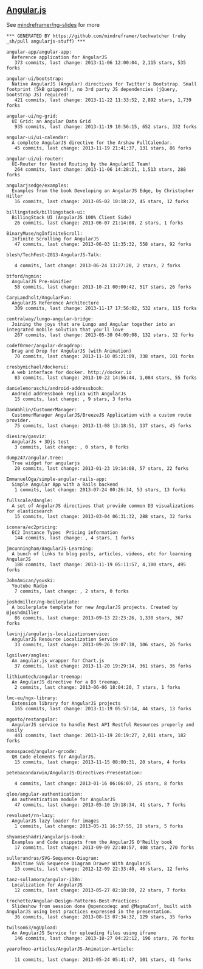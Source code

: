 ## [Angular.js](http://angularjs.org/)

See [mindreframer/ng-slides](https://github.com/mindreframer/ng-slides) for more


<!-- PROJECTS_LIST_START -->
    *** GENERATED BY https://github.com/mindreframer/techwatcher (ruby _sh/pull angularjs-stuff) *** 

    angular-app/angular-app:
      Reference application for AngularJS
       373 commits, last change: 2013-11-06 12:00:04, 2,115 stars, 535 forks

    angular-ui/bootstrap:
      Native AngularJS (Angular) directives for Twitter's Bootstrap. Small footprint (5kB gzipped!), no 3rd party JS dependencies (jQuery, bootstrap JS) required!
       421 commits, last change: 2013-11-22 11:33:52, 2,892 stars, 1,739 forks

    angular-ui/ng-grid:
      UI Grid: an Angular Data Grid
       935 commits, last change: 2013-11-19 10:56:15, 652 stars, 332 forks

    angular-ui/ui-calendar:
      A complete AngularJS directive for the Arshaw FullCalendar.
       45 commits, last change: 2013-11-19 21:41:37, 131 stars, 86 forks

    angular-ui/ui-router:
      UI-Router for Nested Routing by the AngularUI Team!
       264 commits, last change: 2013-11-06 14:28:21, 1,513 stars, 288 forks

    angularjsedge/examples:
      Examples from the book Developing an AngularJS Edge, by Christopher Hiller
       16 commits, last change: 2013-05-02 10:18:22, 45 stars, 12 forks

    billingstack/billingstack-ui:
      BillingStack UI (AngularJS 100% Client Side)
       26 commits, last change: 2013-06-07 21:14:08, 2 stars, 1 forks

    BinaryMuse/ngInfiniteScroll:
      Infinite Scrolling for AngularJS
       47 commits, last change: 2013-06-03 11:35:32, 558 stars, 92 forks

    blesh/TechFest-2013-AngularJS-Talk:

       4 commits, last change: 2013-06-24 13:27:20, 2 stars, 2 forks

    btford/ngmin:
      AngularJS Pre-minifier
       58 commits, last change: 2013-10-21 00:00:42, 517 stars, 26 forks

    CaryLandholt/AngularFun:
      AngularJS Reference Architecture
       309 commits, last change: 2013-11-17 17:56:02, 532 stars, 115 forks

    centralway/lungo-angular-bridge:
      Joining the joys that are Lungo and Angular together into an integrated mobile solution that you'll love
       267 commits, last change: 2013-05-30 04:09:08, 132 stars, 32 forks

    codef0rmer/angular-dragdrop:
      Drag and Drop for AngularJS (with Animation)
       70 commits, last change: 2013-11-10 05:21:09, 338 stars, 101 forks

    crosbymichael/dockerui:
      A web interface for docker. http://docker.io
       83 commits, last change: 2013-10-22 14:56:44, 1,084 stars, 55 forks

    danielemoraschi/android-addressbook:
      Android addressbook replica with AngularJs
       15 commits, last change: , 9 stars, 3 forks

    DanWahlin/CustomerManager:
      CustomerManager AngularJS/BreezeJS Application with a custom route provider.
       75 commits, last change: 2013-11-08 13:18:51, 137 stars, 45 forks

    diesire/gasviz:
      AngularJs + 3Djs test
       3 commits, last change: , 0 stars, 0 forks

    dump247/angular.tree:
      Tree widget for angularjs
       20 commits, last change: 2013-01-23 19:14:08, 57 stars, 22 forks

    EmmanuelOga/simple-angular-rails-app:
      Simple Angular App with a Rails backend
       1 commits, last change: 2013-07-24 00:26:34, 53 stars, 13 forks

    fullscale/dangle:
      A set of AngularJS directives that provide common D3 visualizations for elasticsearch
       15 commits, last change: 2013-03-04 06:31:32, 288 stars, 32 forks

    iconara/ec2pricing:
      EC2 Instance Types  Pricing information
       144 commits, last change: , 4 stars, 1 forks

    jmcunningham/AngularJS-Learning:
      A bunch of links to blog posts, articles, videos, etc for learning AngularJS
       188 commits, last change: 2013-11-19 05:11:57, 4,100 stars, 495 forks

    JohnAmican/youski:
      Youtube Radio
       7 commits, last change: , 2 stars, 0 forks

    joshdmiller/ng-boilerplate:
      A boilerplate template for new AngularJS projects. Created by @joshdmiller
       86 commits, last change: 2013-09-13 22:23:26, 1,330 stars, 367 forks

    lavinjj/angularjs-localizationservice:
      AngularJS Resource Localization Service
       33 commits, last change: 2013-09-26 19:07:38, 106 stars, 26 forks

    lgsilver/angles:
      An angular.js wrapper for Chart.js
       37 commits, last change: 2013-11-20 19:29:14, 361 stars, 36 forks

    lithiumtech/angular-treemap:
      An AngularJS directive for a D3 treemap.
       2 commits, last change: 2013-06-06 18:04:20, 7 stars, 1 forks

    lmc-eu/ngx-library:
      Extension library for AngularJS projects
       165 commits, last change: 2013-11-19 05:57:14, 44 stars, 13 forks

    mgonto/restangular:
      AngularJS service to handle Rest API Restful Resources properly and easily
       441 commits, last change: 2013-11-19 20:19:27, 2,011 stars, 182 forks

    monospaced/angular-qrcode:
      QR Code elements for AngularJS.
       15 commits, last change: 2013-11-15 08:00:31, 20 stars, 4 forks

    petebacondarwin/AngularJS-Directives-Presentation:

       4 commits, last change: 2013-01-16 06:06:07, 25 stars, 8 forks

    qloo/angular-authentication:
      An authentication module for AngularJS
       47 commits, last change: 2013-05-10 19:18:34, 41 stars, 7 forks

    revolunet/rn-lazy:
      AngularJS lazy loader for images
       1 commits, last change: 2013-05-31 16:37:55, 28 stars, 5 forks

    shyamseshadri/angularjs-book:
      Examples and Code snippets from the AngularJS O'Reilly book
       17 commits, last change: 2013-09-09 22:40:57, 408 stars, 270 forks

    sullerandras/SVG-Sequence-Diagram:
      Realtime SVG Sequence Diagram Drawer With AngularJS
       15 commits, last change: 2012-12-09 22:33:40, 46 stars, 12 forks

    tanz-sullamora/angular-i18n:
      Localization for AngularJS
       12 commits, last change: 2013-05-27 02:18:00, 22 stars, 7 forks

    trochette/Angular-Design-Patterns-Best-Practices:
      Slideshow from session done @opencodeqc and @MagmaConf, built with AngularJS using best practices expressed in the presentation.
       36 commits, last change: 2013-08-13 07:34:32, 129 stars, 35 forks

    twilson63/ngUpload:
      An AngularJS Service for uploading files using iframe
       146 commits, last change: 2013-10-27 04:22:12, 196 stars, 76 forks

    yearofmoo-articles/AngularJS-Animation-Article:

       11 commits, last change: 2013-05-24 05:41:47, 101 stars, 41 forks
<!-- PROJECTS_LIST_END -->
